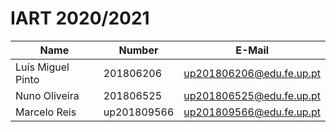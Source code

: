 # IART 2020/2021

| Name                      | Number    | E-Mail               |
| ------------------------- | --------- | ------------------   |
| Luís Miguel Pinto         | 201806206 | up201806206@edu.fe.up.pt |
| Nuno Oliveira             | 201806525 | up201806525@edu.fe.up.pt |
| Marcelo Reis             | up201809566 |  up201809566@edu.fe.up.pt |